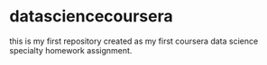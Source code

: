 # datasciencecoursera
this is my first repository created as my first coursera data science specialty homework assignment.
